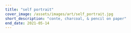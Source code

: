 ```yaml
---
title: "self portrait"
cover_image: /assets/images/art/self_portrait.jpg
short_description: "conte, charcoal, & pencil on paper"
end_date: 2021-05-14  
---
```


